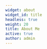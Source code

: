 ```yaml
---
widget: about
widget_id: title
headless: true
weight: 20
title: About Me
active: true
author: admin
---
```

<meta name="google-site-verification" content="9QmviMP3R8q_NjkrzVe71vp0bOyNosSQWFkma_K8GBE" />